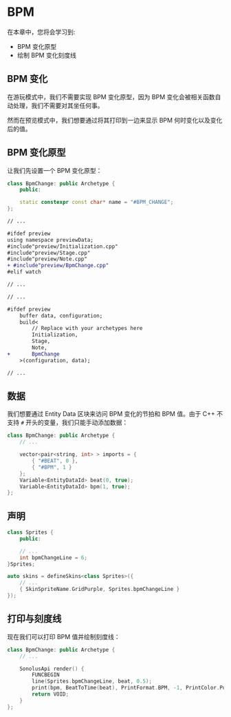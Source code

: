 # BPM

在本章中，您将会学习到:

- BPM 变化原型
- 绘制 BPM 变化刻度线

## BPM 变化

在游玩模式中，我们不需要实现 BPM 变化原型，因为 BPM 变化会被相关函数自动处理，我们不需要对其坐任何事。

然而在预览模式中，我们想要通过将其打印到一边来显示 BPM 何时变化以及变化后的值。

## BPM 变化原型

让我们先设置一个 BPM 变化原型：

```cpp title='/engine/preview/BpmChange.cpp'
class BpmChange: public Archetype {
    public:

    static constexpr const char* name = "#BPM_CHANGE";
};
```

```diff title="/engine/engine.cpp"
// ...

#ifdef preview
using namespace previewData;
#include"preview/Initialization.cpp"
#include"preview/Stage.cpp"
#include"preview/Note.cpp"
+ #include"preview/BpmChange.cpp"
#elif watch

// ...
```

```diff title="/main.cpp"
// ...

#ifdef preview
    buffer data, configuration;
    build<
        // Replace with your archetypes here
        Initialization,
        Stage,
        Note,
+       BpmChange
    >(configuration, data);

// ...
```

## 数据

我们想要通过 Entity Data 区块来访问 BPM 变化的节拍和 BPM 值。由于 C++ 不支持 `#` 开头的变量，我们只能手动添加数据：

```cpp title='/engine/preview/BpmChange.cpp'
class BpmChange: public Archetype {
    // ...

    vector<pair<string, int> > imports = {
        { "#BEAT", 0 }, 
        { "#BPM", 1 }
    };
    Variable<EntityDataId> beat(0, true);
    Variable<EntityDataId> bpm(1, true);
};
```

## 声明

```cpp title='/engine/skins.cpp'
class Sprites {
	public:

    // ...
    int bpmChangeLine = 6;
}Sprites;

auto skins = defineSkins<class Sprites>({
    // ...
    { SkinSpriteName.GridPurple, Sprites.bpmChangeLine }
});
```

## 打印与刻度线

现在我们可以打印 BPM 值并绘制刻度线：

```cpp title='/engine/preview/BpmChange.cpp'
class BpmChange: public Archetype {
    // ...

    SonolusApi render() {
        FUNCBEGIN
        line(Sprites.bpmChangeLine, beat, 0.5);
        print(bpm, BeatToTime(beat), PrintFormat.BPM, -1, PrintColor.Purple, false);
        return VOID;
    }
};
```